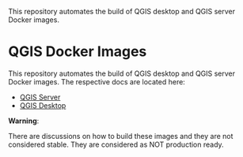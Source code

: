 This repository automates the build of QGIS desktop and QGIS server Docker images.

# QGIS Docker Images

This repository automates the build of QGIS desktop and QGIS server Docker images. The respective docs are located here:

- [QGIS Server](./server/README.md)
- [QGIS Desktop](./desktop/README.md)

**Warning**: 

There are discussions on how to build these images and they are not considered stable. 
They are considered as NOT production ready.
